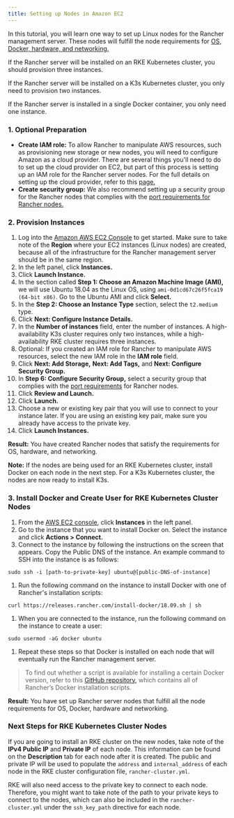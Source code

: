 ```yaml
---
title: Setting up Nodes in Amazon EC2
---
```


In this tutorial, you will learn one way to set up Linux nodes for the Rancher management server. These nodes will fulfill the node requirements for [OS, Docker, hardware, and networking.](../../../pages-for-subheaders/installation-requirements.md)

If the Rancher server will be installed on an RKE Kubernetes cluster, you should provision three instances.

If the Rancher server will be installed on a K3s Kubernetes cluster, you only need to provision two instances.

If the Rancher server is installed in a single Docker container, you only need one instance.

### 1. Optional Preparation

- **Create IAM role:** To allow Rancher to manipulate AWS resources, such as provisioning new storage or new nodes, you will need to configure Amazon as a cloud provider. There are several things you'll need to do to set up the cloud provider on EC2, but part of this process is setting up an IAM role for the Rancher server nodes. For the full details on setting up the cloud provider, refer to this [page.](../../../pages-for-subheaders/set-up-cloud-providers.md)
- **Create security group:** We also recommend setting up a security group for the Rancher nodes that complies with the [port requirements for Rancher nodes.](../../../pages-for-subheaders/installation-requirements.md#port-requirements)

### 2. Provision Instances

1. Log into the [Amazon AWS EC2 Console](https://console.aws.amazon.com/ec2/) to get started. Make sure to take note of the **Region** where your EC2 instances (Linux nodes) are created, because all of the infrastructure for the Rancher management server should be in the same region.
1. In the left panel, click **Instances.**
1. Click **Launch Instance.**
1. In the section called **Step 1: Choose an Amazon Machine Image (AMI),** we will use Ubuntu 18.04 as the Linux OS, using `ami-0d1cd67c26f5fca19 (64-bit x86)`. Go to the Ubuntu AMI and click **Select.**
1. In the **Step 2: Choose an Instance Type** section, select the `t2.medium` type.
1. Click **Next: Configure Instance Details.**
1. In the **Number of instances** field, enter the number of instances. A high-availability K3s cluster requires only two instances, while a high-availability RKE cluster requires three instances.
1. Optional: If you created an IAM role for Rancher to manipulate AWS resources, select the new IAM role in the **IAM role** field.
1. Click **Next: Add Storage,** **Next: Add Tags,** and **Next: Configure Security Group.**
1. In **Step 6: Configure Security Group,** select a security group that complies with the [port requirements](../../../pages-for-subheaders/installation-requirements.md#port-requirements) for Rancher nodes.
1. Click **Review and Launch.**
1. Click **Launch.**
1. Choose a new or existing key pair that you will use to connect to your instance later. If you are using an existing key pair, make sure you already have access to the private key.
1. Click **Launch Instances.**


**Result:** You have created Rancher nodes that satisfy the requirements for OS, hardware, and networking.

**Note:** If the nodes are being used for an RKE Kubernetes cluster, install Docker on each node in the next step. For a K3s Kubernetes cluster, the nodes are now ready to install K3s.

### 3. Install Docker and Create User for RKE Kubernetes Cluster Nodes

1. From the [AWS EC2 console,](https://console.aws.amazon.com/ec2/) click **Instances** in the left panel.
1. Go to the instance that you want to install Docker on. Select the instance and click **Actions > Connect.**
1. Connect to the instance by following the instructions on the screen that appears. Copy the Public DNS of the instance. An example command to SSH into the instance is as follows:
```
sudo ssh -i [path-to-private-key] ubuntu@[public-DNS-of-instance]
```
1. Run the following command on the instance to install Docker with one of Rancher's installation scripts:
```
curl https://releases.rancher.com/install-docker/18.09.sh | sh
```
1. When you are connected to the instance, run the following command on the instance to create a user:
```
sudo usermod -aG docker ubuntu
```
1. Repeat these steps so that Docker is installed on each node that will eventually run the Rancher management server.

> To find out whether a script is available for installing a certain Docker version, refer to this [GitHub repository,](https://github.com/rancher/install-docker) which contains all of Rancher’s Docker installation scripts.

**Result:** You have set up Rancher server nodes that fulfill all the node requirements for OS, Docker, hardware and networking.

### Next Steps for RKE Kubernetes Cluster Nodes

If you are going to install an RKE cluster on the new nodes, take note of the **IPv4 Public IP** and **Private IP** of each node. This information can be found on the **Description** tab for each node after it is created. The public and private IP will be used to populate the `address` and `internal_address` of each node in the RKE cluster configuration file, `rancher-cluster.yml`.

RKE will also need access to the private key to connect to each node. Therefore, you might want to take note of the path to your private keys to connect to the nodes, which can also be included in the `rancher-cluster.yml` under the `ssh_key_path` directive for each node.
